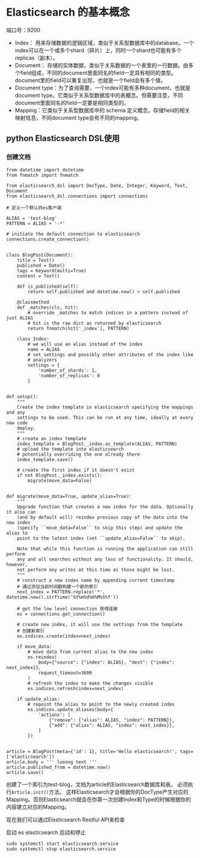 # Elasticsearch 的基本概念

端口号：9200

- Index： 用来存储数据的逻辑区域，类似于关系型数据库中的database。一个index可以在一个或多个shard（碎片）上，同时一个shard也可能有多个replicas（副本）。
- Document： 存储的实体数据，类似于关系数据的一个表里的一行数据。由多个field组成，不同的document里面同名的field一定具有相同的类型。document里的field可以重复出现，也就是一个field会有多个值。
- Document type：为了查询需要，一个index可能有多种document，也就是document type。它类似于关系型数据库中的表概念。但需要注意，不同document里面同名的field一定要是相同类型的。
- Mapping：它类似于关系型数据库中的 schema 定义概念。存储field的相关映射信息，不同document type会有不同的mapping。

## python Elasticsearch DSL使用

### 创建文档

```
from datetime import datetime
from fnmatch import fnmatch

from elasticsearch_dsl import DocType, Date, Integer, Keyword, Text, Document
from elasticsearch_dsl.connections import connections

# 定义一个默认的es客户端

ALIAS = 'test-blog'
PATTERN = ALIAS + '-*'

# initiate the default connection to elasticsearch
connections.create_connection()


class BlogPost(Document):
    title = Text()
    published = Date()
    tags = Keyword(multi=True)
    content = Text()

    def is_published(self):
        return self.published and datetime.now() > self.published

    @classmethod
    def _matches(cls, hit):
        # override _matches to match indices in a pattern instead of just ALIAS
        # hit is the raw dict as returned by elasticsearch
        return fnmatch(hit['_index'], PATTERN)

    class Index:
        # we will use an alias instead of the index
        name = ALIAS
        # set settings and possibly other attributes of the index like
        # analyzers
        settings = {
            'number_of_shards': 1,
            'number_of_replicas': 0
        }


def setup():
    """
    Create the index template in elasticsearch specifying the mappings and any
    settings to be used. This can be run at any time, ideally at every new code
    deploy.
    """
    # create an index template
    index_template = BlogPost._index.as_template(ALIAS, PATTERN)
    # upload the template into elasticsearch
    # potentially overriding the one already there
    index_template.save()

    # create the first index if it doesn't exist
    if not BlogPost._index.exists():
        migrate(move_data=False)


def migrate(move_data=True, update_alias=True):
    """
    Upgrade function that creates a new index for the data. Optionally it also can
    (and by default will) reindex previous copy of the data into the new index
    (specify ``move_data=False`` to skip this step) and update the alias to
    point to the latest index (set ``update_alias=False`` to skip).

    Note that while this function is running the application can still perform
    any and all searches without any loss of functionality. It should, however,
    not perform any writes at this time as those might be lost.
    """
    # construct a new index name by appending current timestamp
    # 通过添加当前时间戳构建一个新的索引
    next_index = PATTERN.replace('*', datetime.now().strftime('%Y%m%d%H%M%S%f'))

    # get the low level connection 获得连接
    es = connections.get_connection()

    # create new index, it will use the settings from the template
    # 创建新索引
    es.indices.create(index=next_index)

    if move_data:
        # move data from current alias to the new index
        es.reindex(
            body={"source": {"index": ALIAS}, "dest": {"index": next_index}},
            request_timeout=3600
        )
        # refresh the index to make the changes visible
        es.indices.refresh(index=next_index)

    if update_alias:
        # repoint the alias to point to the newly created index
        es.indices.update_aliases(body={
            'actions': [
                {"remove": {"alias": ALIAS, "index": PATTERN}},
                {"add": {"alias": ALIAS, "index": next_index}},
            ]
        })


article = BlogPost(meta={'id': 1}, title='Hello elasticsearch!', tags=['elasticsearch'])
article.body = ''' looong text '''
article.published_from = datetime.now()
article.save()

```

创建了一个索引为test-blog，文档为article的Elasticsearch数据库和表。
必须执行`Article.init()`方法。 这样Elasticsearch才会根据你的DocType产生对应的Mapping。否则Elasticsearch就会在你第一次创建Index和Type的时候根据你的内容建立对应的Mapping。

现在我们可以通过Elasticsearch Restful API来检查


启动 es
elasticsearch 启动和停止

```
sudo systemctl start elasticsearch.service
sudo systemctl stop elasticsearch.service
```
